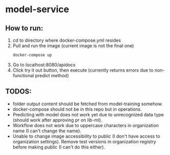 # model-service


## How to run:
1. cd to directory where docker-compose.yml resides
2. Pull and run the image (current image is not the final one)
     ```bash
    docker-compose up
    ```
3. Go to localhost:8080/apidocs
4. Click try it out button, then execute (currently returns errors due to non-functional predict method)

## TODOS:
- folder output content should be fetched from model-training somehow.
- docker-compose should not be in this repo but in operations. 
- Predicting with model does not work yet due to unrecognized data type (should work after approving pr on lib-ml).
- Workflow does not work due to uppercase characters in organization name (I can't change the name).
- Unable to change image accessibility to public (I don't have access to organization settings). Remove test versions in organization registry before making public (I can't do this either). 
